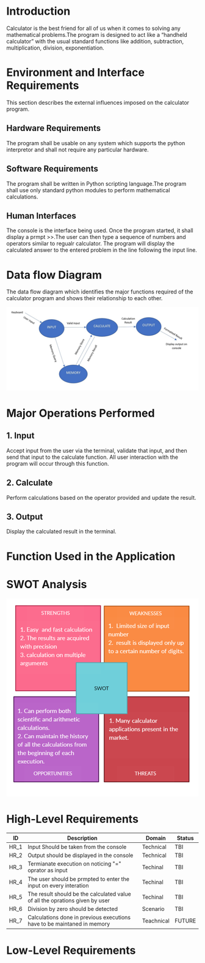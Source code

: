 # Introduction
Calculator is the best friend for all of us when it comes to solving any mathematical problems.The program is designed to act like a “handheld calculator” with the usual standard functions like addition, subtraction, multiplication, division, exponentiation.

# Environment and Interface Requirements
This section describes the external influences imposed on the calculator program.

## Hardware Requirements
The program shall be usable on any system which supports the python interpretor and shall not require any particular hardware.

## Software Requirements
The program shall be written in Python scripting language.The program shall use only standard python  modules to perform mathematical calculations.

## Human Interfaces
The console is the interface being used. Once the program started, it shall display a prmpt >>.The user can then type a sequence of numbers and operators similar to regualr calculator. The program will display the calculated answer to the entered problem in the line following the input line.

# Data flow Diagram
 The data flow diagram which identifies the major functions required of the calculator program and shows their relationship to each other.

 ![](dataflow.jpg)

 # Major Operations Performed

 ## 1. Input
 Accept input from the user via the terminal, validate that input, and then send that input to the calculate function. All user interaction with the program will occur through this function.

 ## 2. Calculate
 Perform calculations based on the operator provided and update the result.

 ## 3. Output
 Display the calculated result in the terminal.

 # Function Used in the Application

 # SWOT Analysis

 ![](SWOT.png)

 # High-Level Requirements
 |ID|Description|Domain|Status|
 |--|-----------|------|------|
 |HR_1|Input Should be taken from the console|Technical|TBI|
 |HR_2|Output should be displayed in the console|Technical|TBI|
 |HR_3|Termianate execution on noticing "=" oprator as input|Techinal|TBI|
 |HR_4|The user should be prmpted to enter the input on every interation|Techinal|TBI|
 |HR_5|The result should be the calculated value of all the oprations given by user|Techinal|TBI|
 |HR_6|Division by zero should be detected|Scenario|TBI|
 |HR_7|Calculations done in previous executions have to be maintaned in memory|Teachnical|FUTURE|
 # Low-Level Requirements